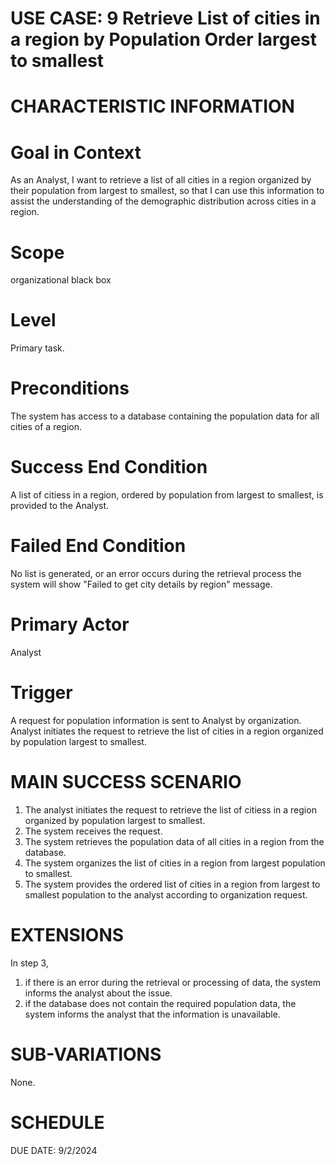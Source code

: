 USE CASE: 9 Retrieve List of cities in a region by Population Order largest to smallest
================================================================================

CHARACTERISTIC INFORMATION
=================================

Goal in Context
===================

As an Analyst, I want to retrieve a list of all cities in a region organized by their population from largest to smallest, so that I can use this information to assist the understanding of the demographic distribution across cities in a region.

Scope
==========
 
organizational black box

Level
==========

Primary task.

Preconditions
=================

The system has access to a database containing the population data for all cities of a region.

Success End Condition
=========================

A list of citiess in a region, ordered by population from largest to smallest, is provided to the Analyst.

Failed End Condition
======================

No list is generated, or an error occurs during the retrieval process the system will show "Failed to get city details by region" message.

Primary Actor
=================

Analyst 

Trigger
============

A request for population information is sent to Analyst by organization. Analyst initiates the request to retrieve the list of cities in a region organized by population largest to smallest.

MAIN SUCCESS SCENARIO
==========================

1. The analyst initiates the request to retrieve the list of citiess in a region organized by population largest to smallest.
2. The system receives the request.
3. The system retrieves the population data of all cities in a region from the database.
4. The system organizes the list of cities in a region from largest population to smallest.
5. The system provides the ordered list of cities in a region from largest to smallest population to the analyst according to organization request. 

EXTENSIONS
================

In step 3,

1. if there is an error during the retrieval or processing of data, the system informs the analyst about the issue.
2. if the database does not contain the required population data, the system informs the analyst that the information is unavailable.

SUB-VARIATIONS
====================

None.

SCHEDULE
================

DUE DATE: 9/2/2024
